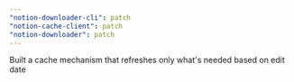 ```yaml
---
"notion-downloader-cli": patch
"notion-cache-client": patch
"notion-downloader": patch
---
```


Built a cache mechanism that refreshes only what's needed based on edit date
